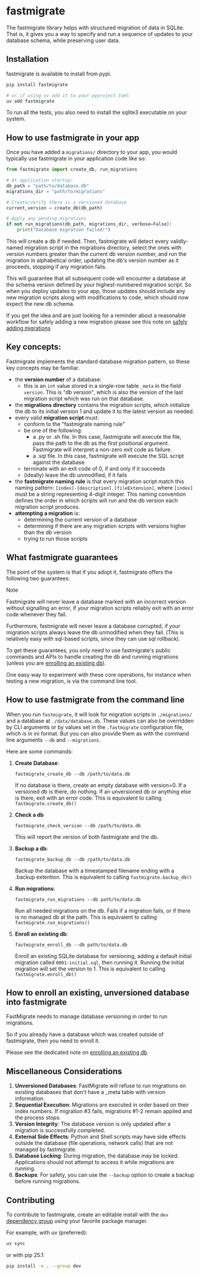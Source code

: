# fastmigrate

The fastmigrate library helps with structured migration of data in SQLite. That is, it gives you a way to specify and run a sequence of updates to your database schema, while preserving user data.

## Installation

fastmigrate is available to install from pypi.

```bash
pip install fastmigrate

# or if using uv add it to your pyproject.toml
uv add fastmigrate
```

To run all the tests, you also need to install the sqlite3 executable on your system.

## How to use fastmigrate in your app

Once you have added a `migrations/` directory to your app, you would typically use fastmigrate in your application code like so:

```python
from fastmigrate import create_db, run_migrations

# At application startup:
db_path = "path/to/database.db"
migrations_dir = "path/to/migrations"

# Create/verify there is a versioned database
current_version = create_db(db_path)

# Apply any pending migrations
if not run_migrations(db_path, migrations_dir, verbose=False):
    print("Database migration failed!")
```

This will create a db if needed. Then, fastmigrate will detect every validly-named migration script in the migrations directory, select the ones with version numbers greater than the current db version number, and run the migration in alphabetical order, updating the db's version number as it proceeds, stopping if any migration fails.

This will guarantee that all subsequent code will encounter a database at the schema version defined by your highest-numbered migration script. So when you deploy updates to your app, those updates should include any new migration scripts along with modifications to code, which should now expect the new db schema.

If you get the idea and are just looking for a reminder about a reasonable workflow for safely adding a new migration please see this note on [safely adding migrations](./docsrc/adding_migrations.qmd)

## Key concepts:

Fastmigrate implements the standard database migration pattern, so these key concepts may be familiar.

- the **version number** of a database:
  - this is an `int` value stored in a single-row table `_meta` in the field `version`. This is "db version", which is also the version of the last migration script which was run on that database.
- the **migrations directory** contains the migration scripts, which initialize the db to its initial version 1 and update it to the latest version as needed.
- every valid **migration script** must:
  - conform to the "fastmigrate naming rule"
  - be one of the following:
     - a .py or .sh file. In this case, fastmigrate will execute the file, pass the path to the db as the first positional argument. Fastmigrate will interpret a non-zero exit code as failure.
     - a .sql file. In this case, fastmigrate will execute the SQL script against the database.
  - terminate with an exit code of 0, if and only if it succeeds
  - (ideally) leave the db unmodified, if it fails
- the **fastmigrate naming rule** is that every migration script match this naming pattern: `[index]-[description].[fileExtension]`, where `[index]` must be a string representing 4-digit integer. This naming convention defines the order in which scripts will run and the db version each migration script produces.
- **attempting a migration** is:
  - determining the current version of a database
  - determining if there are any migration scripts with versions higher than the db version
  - trying to run those scripts

## What fastmigrate guarantees

The point of the system is that if you adopt it, fastmigrate offers the following two guarantees:

> [!NOTE]
> Fastmigrate will never leave a database marked with an incorrect version without signalling an error, if *your* migration scripts reliably exit with an error code whenever they fail.
> 
> Furthermore, fastmigrate will never leave a database corrupted, if *your* migration scripts always leave the db unmodified when they fail. (This is relatively easy with sql-based scripts, since they can use sql rollback).

To get these guarantees, you only need to use fastmigrate's public commands and APIs to handle creating the db and running migrations (unless you are [enrolling an existing db](./docsrc/enrolling.qmd)).

One easy way to experiment with these core operations, for instance when testing a new migration, is via the command line tool. 

## How to use fastmigrate from the command line

When you run `fastmigrate`, it will look for migration scripts in `./migrations/` and a database at `./data/database.db`. These values can also be overridden by CLI arguments or by values set in the `.fastmigrate` configuration file, which is in ini format. But you can also provide them as with the command line arguments `--db` and `--migrations`.

Here are some commands:

1. **Create Database**:
   ```
   fastmigrate_create_db --db /path/to/data.db
   ```
   If no database is there, create an empty database with version=0. If a versioned db is there, do nothing. If an unversioned db or anything else is there, exit with an error code. This is equivalent to calling `fastmigrate.create_db()`

2. **Check a db**
   ```
   fastmigrate_check_version --db /path/to/data.db
   ```
   This will report the version of both fastmigrate and the db.

3. **Backup a db**:
   ```
   fastmigrate_backup_db --db /path/to/data.db
   ```
   Backup the database with a timestamped filename ending with a .backup extention. This is equivalent to calling `fastmigrate.backup_db()`
   
4. **Run migrations**:
   ```
   fastmigrate_run_migrations --db path/to/data.db
   ```
   Run all needed migrations on the db. Fails if a migration fails, or if there is no managed db at the path. This is equivalent to calling `fastmigrate.run_migrations()`

5. **Enroll an existing db**:
   ```
   fastmigrate_enroll_db --db path/to/data.db
   ```
   Enroll an existing SQLite database for versioning, adding a default initial migration called `0001-initial.sql`, then running it. Running the initial migration will set the version to 1. This is equivalent to calling `fastmigrate.enroll_db()`

## How to enroll an existing, unversioned database into fastmigrate

FastMigrate needs to manage database versioning in order to run migrations.

So if you already have a database which was created outside of fastmigrate, then you need to enroll it.

Please see the dedicated note on [enrolling an existing db](./docsrc/enrolling.qmd).

## Miscellaneous Considerations

1. **Unversioned Databases**: FastMigrate will refuse to run migrations on existing databases that don't have a _meta table with version information.
2. **Sequential Execution**: Migrations are executed in order based on their index numbers. If migration #3 fails, migrations #1-2 remain applied and the process stops.
3. **Version Integrity**: The database version is only updated after a migration is successfully completed.
4. **External Side Effects**: Python and Shell scripts may have side effects outside the database (file operations, network calls) that are not managed by fastmigrate.
5. **Database Locking**: During migration, the database may be locked. Applications should not attempt to access it while migrations are running.
6. **Backups**: For safety, you can use the `--backup` option to create a backup before running migrations.

## Contributing

To contribute to fastmigrate, create an editable install with the `dev` [dependency group](https://peps.python.org/pep-0735) using your favorite package manager.

For example, with uv (preferred):

```bash
uv sync
```

or with pip 25.1:

```bash
pip install -e . --group dev
```

